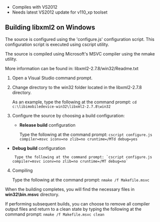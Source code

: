 * Compiles with VS2012
* Needs latest VS2012 update for v110_xp toolset

Building libxml2 on Windows
---------------------------

The source is configured using the 'configure.js' configuration script.
This configuration script is executed using cscript utility.

The source is compiled using Microsoft's MSVC compiler using the nmake utility.

More information can be found in:
	libxml2-2.7.8/win32/Readme.txt

1. Open a Visual Studio command prompt.
2. Change directory to the win32 folder located in the libxml2-2.7.8 directory.

    As an example, type the following at the command prompt: `cd c:\libimobiledevice-win32\libxml2-2.7.8\win32`
	
3. Configure the source by choosing a build configuration:
   * **Release build** configuration

        Type the following at the command prompt: `cscript configure.js compiler=msvc iconv=no zlib=no cruntime=/MTd debug=yes`
 * **Debug build** configuration

        Type the following at the command prompt: `cscript configure.js compiler=msvc iconv=no zlib=no cruntime=/MT debug=no`
	
4. Compiling

    Type the following at the command prompt: `nmake /f Makefile.msvc`

When the building completes, you will find the necessary files in **win32\bin.msvc** directory.

If performing subsequent builds, you can choose to remove all compiler output files and return to a clean state by typing the following at the command prompt: `nmake /f Makefile.msvc clean`
